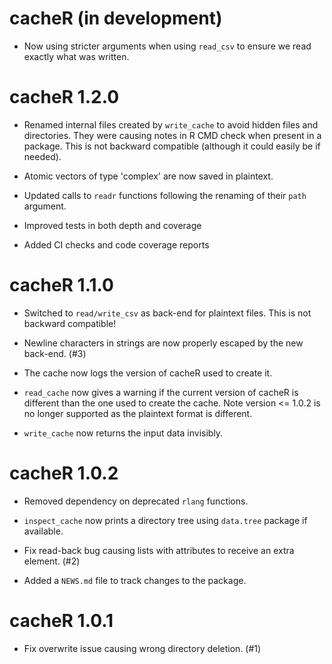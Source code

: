 # cacheR (in development)

* Now using stricter arguments when using `read_csv` to ensure we read exactly what was written.

# cacheR 1.2.0

* Renamed internal files created by `write_cache` to avoid hidden files and
directories. They were causing notes in R CMD check when present in a package.
This is not backward compatible (although it could easily be if needed).

* Atomic vectors of type 'complex' are now saved in plaintext.

* Updated calls to `readr` functions following the renaming of their `path` argument.

* Improved tests in both depth and coverage

* Added CI checks and code coverage reports

# cacheR 1.1.0

* Switched to `read/write_csv` as back-end for plaintext files. This is not
backward compatible!

* Newline characters in strings are now properly escaped by the new back-end. (#3)

* The cache now logs the version of cacheR used to create it.

* `read_cache` now gives a warning if the current version of cacheR is different
than the one used to create the cache. Note version <= 1.0.2 is no longer
supported as the plaintext format is different.

* `write_cache` now returns the input data invisibly.


# cacheR 1.0.2

* Removed dependency on deprecated `rlang` functions.

* `inspect_cache` now prints a directory tree using `data.tree` package if available.

* Fix read-back bug causing lists with attributes to receive an extra element. (#2)

* Added a `NEWS.md` file to track changes to the package.

# cacheR 1.0.1

* Fix overwrite issue causing wrong directory deletion. (#1)
